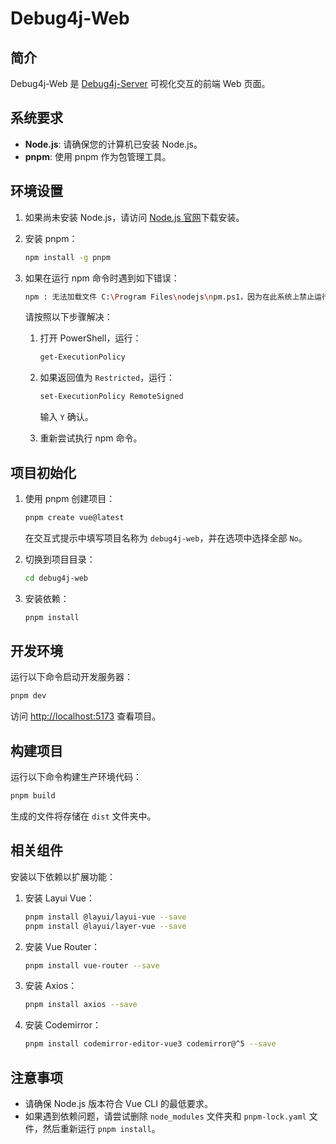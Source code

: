 # Debug4j-Web

## 简介
Debug4j-Web 是 [Debug4j-Server](https://github.com/ifeng113/debug4j) 可视化交互的前端 Web 页面。

## 系统要求

- **Node.js**: 请确保您的计算机已安装 Node.js。
- **pnpm**: 使用 pnpm 作为包管理工具。

## 环境设置

1. 如果尚未安装 Node.js，请访问 [Node.js 官网](https://nodejs.org/)下载安装。
2. 安装 pnpm：

   ```bash
   npm install -g pnpm
   ```

3. 如果在运行 npm 命令时遇到如下错误：

   ```bash
   npm : 无法加载文件 C:\Program Files\nodejs\npm.ps1，因为在此系统上禁止运行脚本。
   ```

   请按照以下步骤解决：

   1. 打开 PowerShell，运行：

      ```bash
      get-ExecutionPolicy
      ```

   2. 如果返回值为 `Restricted`，运行：

      ```bash
      set-ExecutionPolicy RemoteSigned
      ```

      输入 `Y` 确认。

   3. 重新尝试执行 npm 命令。

## 项目初始化

1. 使用 pnpm 创建项目：

   ```bash
   pnpm create vue@latest
   ```

   在交互式提示中填写项目名称为 `debug4j-web`，并在选项中选择全部 `No`。

2. 切换到项目目录：

   ```bash
   cd debug4j-web
   ```

3. 安装依赖：

   ```bash
   pnpm install
   ```

## 开发环境

运行以下命令启动开发服务器：

```bash
pnpm dev
```

访问 [http://localhost:5173](http://localhost:5173) 查看项目。

## 构建项目

运行以下命令构建生产环境代码：

```bash
pnpm build
```

生成的文件将存储在 `dist` 文件夹中。

## 相关组件

安装以下依赖以扩展功能：

1. 安装 Layui Vue：

   ```bash
   pnpm install @layui/layui-vue --save
   pnpm install @layui/layer-vue --save
   ```

2. 安装 Vue Router：

   ```bash
   pnpm install vue-router --save
   ```

3. 安装 Axios：

   ```bash
   pnpm install axios --save
   ```

4. 安装 Codemirror：

   ```bash
   pnpm install codemirror-editor-vue3 codemirror@^5 --save
   ```

## 注意事项

- 请确保 Node.js 版本符合 Vue CLI 的最低要求。
- 如果遇到依赖问题，请尝试删除 `node_modules` 文件夹和 `pnpm-lock.yaml` 文件，然后重新运行 `pnpm install`。

